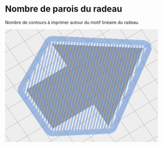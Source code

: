 Nombre de parois du radeau
====
Nombre de contours à imprimer autour du motif linéaire du radeau.

![4 parois du radeau](../../../articles/images/raft_wall_count_4.png)